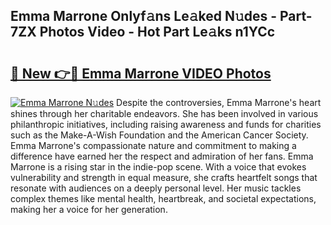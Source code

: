 ## Emma Marrone Onlyf𝚊ns Le𝚊ked N𝚞des - Part-7ZX Photos Video - Hot Part Le𝚊ks n1YCc

# <h2><a href="http://ab76573.deff.icu/?id=Emma+Marrone">🔗 New 👉🔴 Emma Marrone VIDEO Photos</a></h2>

[![Emma Marrone N𝚞des](https://i.imgur.com/rIISA9y.gif)](http://ab76573.deff.icu/?id=Emma+Marrone)
Despite the controversies, Emma Marrone's heart shines through her charitable endeavors. She has been involved in various philanthropic initiatives, including raising awareness and funds for charities such as the Make-A-Wish Foundation and the American Cancer Society. Emma Marrone's compassionate nature and commitment to making a difference have earned her the respect and admiration of her fans. Emma Marrone is a rising star in the indie-pop scene. With a voice that evokes vulnerability and strength in equal measure, she crafts heartfelt songs that resonate with audiences on a deeply personal level. Her music tackles complex themes like mental health, heartbreak, and societal expectations, making her a voice for her generation.
